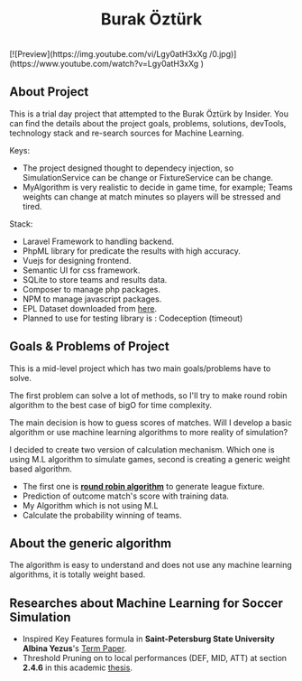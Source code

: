 <h1 align="center">Burak  Öztürk</h1>

<br/>
[![Preview](https://img.youtube.com/vi/Lgy0atH3xXg /0.jpg)](https://www.youtube.com/watch?v=Lgy0atH3xXg )

## About Project

This is a trial day project that attempted to the Burak Öztürk by Insider. You can find the details about the project goals, problems, solutions, devTools, technology stack and re-search sources for Machine Learning.

Keys:
- The project designed thought to dependecy injection, so SimulationService can be change or FixtureService can be change.
- MyAlgorithm is very realistic to decide in game time, for example; Teams  weights can change at match minutes so players will be stressed and tired.

Stack:
- Laravel Framework to handling backend.
- PhpML library for predicate the results with high accuracy.
- Vuejs for designing frontend.
- Semantic UI for css framework.
- SQLite to store teams and results data.
- Composer to manage php packages.
- NPM to manage javascript packages.
- EPL Dataset downloaded from [here](https://sports-statistics.com).
- Planned to use for testing library is : Codeception (timeout)

## Goals & Problems of Project

This is a mid-level project which has two main goals/problems have to solve.

The first problem can solve a lot of methods, so I'll try to make round robin  algorithm to the best case of bigO for time complexity.

The main decision is how to guess scores of matches. Will I develop a basic algorithm or use machine learning algorithms to more reality of simulation?

I decided to create two version of calculation mechanism. Which one is using M.L algorithm to simulate games, second is creating a generic weight based algorithm. 

- The first one is **[round robin algorithm](https://en.wikipedia.org/wiki/Round-robin_scheduling)** to generate league fixture.
- Prediction of outcome match's score with training data.
- My Algorithm which is not using M.L
- Calculate the probability winning of teams. 


## About the generic algorithm 

The algorithm is easy to understand and does not use any machine learning algorithms, it is totally weight based.

## Researches about Machine Learning for Soccer Simulation
- Inspired Key Features formula in **Saint-Petersburg State University Albina Yezus**'s [Term Paper](https://www.math.spbu.ru/SD_AIS/documents/2014-12-341/2014-12-tw-15.pdf).
- Threshold Pruning on to local performances (DEF, MID, ATT) at section **2.4.6** in this academic [thesis](https://www.researchgate.net/profile/Gunjan-Kumar-6/publication/257048220_Machine_Learning_for_Soccer_Analytics/links/0c96052441dfabfc87000000/Machine-Learning-for-Soccer-Analytics.pdf).
